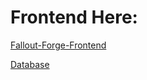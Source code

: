 # Frontend Here:

[Fallout-Forge-Frontend](https://github.com/JugheadStudio/Fallout-Forge-Frontend)

[Database](https://github.com/JugheadStudio/Fallout-Forge-Backend/blob/main/ff_backup.sql)

